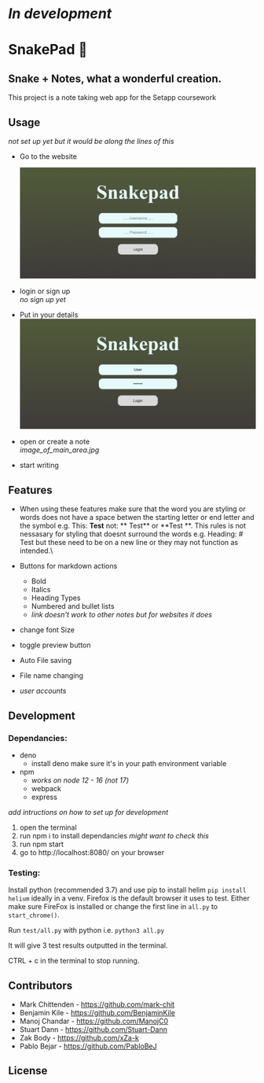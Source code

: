 # _In development_

# SnakePad 🐍

## Snake + Notes, what a wonderful creation.

This project is a note taking web app for the Setapp coursework

## Usage

_not set up yet but it would be along the lines of this_

- Go to the website

  ![login-page](/Documentation/Images/login%20page.png)

- login or sign up  
   _no sign up yet_
- Put in your details  
  ![loging-in](/Documentation/Images/details%20loging%20in.png)
- open or create a note  
  _image_of_main_area.jpg_
- start writing

## Features

- When using these features make sure that the word you are styling or words does not have a space betwen the starting letter or end letter and the symbol e.g. This: **Test** not: ** Test** or **Test **. This rules is not nessasary for styling that doesnt surround the words e.g. Heading: # Test but these need to be on a new line or they may not function as intended.\

- Buttons for markdown actions
  - Bold
  - Italics
  - Heading Types
  - Numbered and bullet lists
  - _link doesn't work to other notes but for websites it does_
- change font Size
- toggle preview button
- Auto File saving
- File name changing
- _user accounts_

## Development

### Dependancies:

- deno
  - install deno make sure it's in your path environment variable
- npm
  - _works on node 12 - 16 (not 17)_
  - webpack
  - express

_add intructions on how to set up for development_

1. open the terminal
2. run npm i
   to install dependancies _might want to check this_
3. run npm start
4. go to http://localhost:8080/ on your browser

### Testing:

Install python (recommended 3.7) and use pip to install helim
`pip install helium` ideally in a venv.
Firefox is the default browser it uses to test. Either make sure FireFox is installed or change the first line in `all.py` to `start_chrome()`.

Run `test/all.py` with python i.e. `python3 all.py`

It will give 3 test results outputted in the terminal.

CTRL + c in the terminal to stop running.

## Contributors

- Mark Chittenden - https://github.com/mark-chit
- Benjamin Kile - https://github.com/BenjaminKile
- Manoj Chandar - https://github.com/ManojC0
- Stuart Dann - https://github.com/Stuart-Dann
- Zak Body - https://github.com/xZa-k
- Pablo Bejar - https://github.com/PabloBeJ

## License

